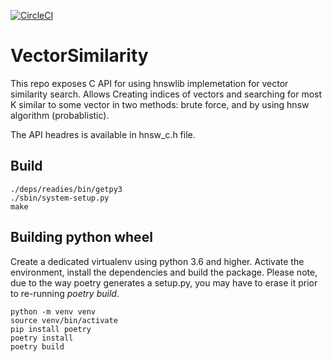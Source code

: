 [![CircleCI](https://circleci.com/gh/RedisLabsModules/VectorSimilarity/tree/main.svg?style=svg)](https://circleci.com/gh/RedisLabsModules/VectorSimilarity/tree/main)

# VectorSimilarity

This repo exposes C API for using hnswlib implemetation for vector similarity search.
Allows Creating indices of vectors and searching for most K similar to some vector in two methods: brute force, and by using hnsw algorithm (probablistic).

The API headres is available in hnsw_c.h file.

## Build

```
./deps/readies/bin/getpy3
./sbin/system-setup.py
make
```

## Building python wheel

Create a dedicated virtualenv using python 3.6 and higher. Activate the environment, install the dependencies and build the package. Please note, due to the way poetry generates a setup.py, you may have to erase it prior to re-running *poetry build*.

```
python -m venv venv
source venv/bin/activate
pip install poetry
poetry install
poetry build
```
